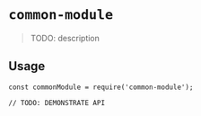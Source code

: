 # `common-module`

> TODO: description

## Usage

```
const commonModule = require('common-module');

// TODO: DEMONSTRATE API
```
